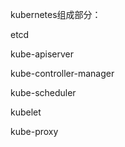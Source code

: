 kubernetes组成部分：

etcd

kube-apiserver

kube-controller-manager

kube-scheduler

kubelet

kube-proxy

